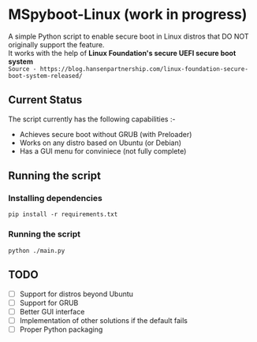 # MSpyboot-Linux (work in progress)

 A simple Python script to enable secure boot in Linux distros that DO NOT originally support the feature. <br />
 It works with the help of <b> Linux Foundation's secure UEFI secure boot system </b> <br />
 `Source - https://blog.hansenpartnership.com/linux-foundation-secure-boot-system-released/ `
 
 ## Current Status
 The script currently has the following capabilities :-
 - Achieves secure boot without GRUB (with Preloader)
 - Works on any distro based on Ubuntu (or Debian)
 - Has a GUI menu for conviniece (not fully complete)
 
 ## Running the script
 ### Installing dependencies
 `pip install -r requirements.txt `
 
 ### Running the script
 `python ./main.py`
 
 ## TODO
 - [ ] Support for distros beyond Ubuntu
 - [ ] Support for GRUB
 - [ ] Better GUI interface 
 - [ ] Implementation of other solutions if the default fails
 - [ ] Proper Python packaging
